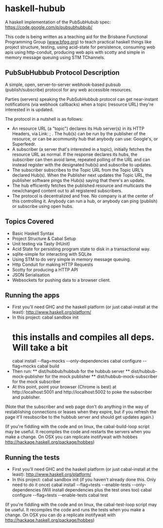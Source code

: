 haskell-hubub
=============

A haskell implementation of the PubSubHubub spec:
https://code.google.com/p/pubsubhubbub/

This code is being written as a teaching aid for the Brisbane Functional
Programming Group (www.bfpg.org) to teach practical haskell things like project
structure, testing, using acid-state for persistence, consuming web apis using
http-conduit, producing web apis with scotty and simple in memory message
queuing using STM TChannels. 

PubSubHubbub Protocol Description
---------------------------------

A simple, open, server-to-server webhook-based pubsub (publish/subscribe)
protocol for any web accessible resources. 

Parties (servers) speaking the PubSubHubbub protocol can get near-instant
notifications (via webhook callbacks) when a topic (resource URL) they're
interested in is updated. 

The protocol in a nutshell is as follows:

* An resource URL (a "topic") declares its Hub server(s) in its HTTP Headers, via
Link: <hub url>;  . The hub(s) can be run by the publisher of the resource, or
can be acommunity hub that anybody can use: Google's, or Superfeedr. 
* A subscriber (a server that's interested in a topic), initially fetches the
resource URL as normal. If the response declares its hubs, the subscriber can
then avoid lame, repeated polling of the URL and can instead register with the
designated hub(s) and subscribe to updates. 
* The subscriber subscribes to the Topic URL from the Topic URL's declared Hub(s).
When the Publisher next updates the Topic URL, the publisher software pings the
Hub(s) saying that there's an update. 
* The hub efficiently fetches the published resource and multicasts the
new/changed content out to all registered subscribers. 
* The protocol is decentralized and free. No company is at the center of this
controlling it. Anybody can run a hub, or anybody can ping (publish) or
subscribe using open hubs. 

Topics Covered
--------------

* Basic Haskell Syntax
* Project Structure & Cabal Setup
* Unit testing via Tasty (HUnit)
* Acid State for persisting program state to disk in a transactional way.
* sqlite-simple for interacting with SQLite 
* Using STM to do very simple in memory message queuing.
* Http Conduit for making HTTP Requests
* Scotty for producing a HTTP API
* JSON Serialisation
* Websockets for pushing data to a browser client.

Running the apps
----------------

* First you'll need GHC and the haskell platform (or just cabal-install at the least): http://www.haskell.org/platform/
* In this project:
   cabal sandbox init
   # this installs and compiles all deps. Will take a bit
   cabal install --flag=mocks --only-dependencies
   cabal configure --flag=mocks 
   cabal build
* Then run:
** dist/hubbub/hubbub for the hubbub server
** dist/hubbub-mock-publisher for the mock publisher
** dist/hubbub-mock-subscriber for the mock subscriber
* At this point, point your browser (Chrome is best) at http://localhost:5001 and http://localhost:5002 to poke the subscriber and publisher.

(Note that the subscriber and web page don't do anything in the way of restablishing connections or leases when they expire, but if you refresh the page it'll resubscribe to the hubbub server and should get updates again.)

(If you're fiddling with the code and on linux, the cabal-build-loop script may be useful. It recompiles the code and restarts the servers when you make a change. On OSX you can replicate inotifywait with hobbes http://hackage.haskell.org/package/hobbes)

Running the tests
-----------------
* First you'll need GHC and the haskell platform (or just cabal-install at the least): http://www.haskell.org/platform/
* In this project:
   cabal sandbox init (if you haven't already done this. Only need to do it once)
   cabal install --flag=tests --enable-tests --only-dependencies (Will install dependencies plus the test ones too)
   cabal configure --flag=tests --enable-tests
   cabal test

(If you're fiddling with the code and on linux, the cabal-test-loop script may be useful. It recompiles the code and runs the tests when you make a change. On OSX you can do a replicate inotifywait with http://hackage.haskell.org/package/hobbes)
